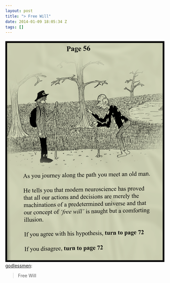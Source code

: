 ```yaml
---
layout: post
title: "> Free Will"
date: 2014-01-09 18:05:34 Z
tags: []
---
```

![](/media/2014/01/72780915245.png)
[godlessmen](http://godlessmen.tumblr.com/post/72780630790/free-will):

> Free Will
